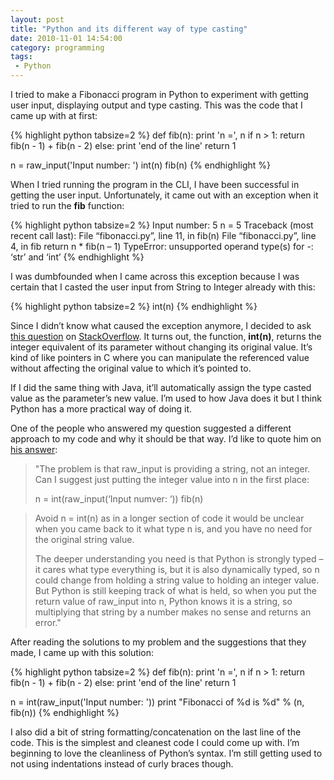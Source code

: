 ```yaml
---
layout: post
title: "Python and its different way of type casting"
date: 2010-11-01 14:54:00
category: programming
tags:
 - Python
---
```


I tried to make a Fibonacci program in Python to experiment with getting user input, displaying output and type casting. This was the code that I came up with at first:

{% highlight python tabsize=2 %}
def fib(n):
    print 'n =', n
    if n > 1:
        return fib(n - 1) + fib(n - 2)
    else:
        print 'end of the line'
        return 1

n = raw_input('Input number: ')
int(n)
fib(n)
{% endhighlight %}

When I tried running the program in the CLI, I have been successful in getting the user input. Unfortunately, it came out with an exception when it tried to run the **fib** function:

{% highlight python tabsize=2 %}
Input number: 5
n = 5
Traceback (most recent call last):
File “fibonacci.py”, line 11, in
fib(n)
File “fibonacci.py”, line 4, in fib
return n * fib(n – 1)
TypeError: unsupported operand type(s) for -: ‘str’ and ‘int’
{% endhighlight %}

I was dumbfounded when I came across this exception because I was certain that I casted the user input from String to Integer already with this:

{% highlight python tabsize=2 %}
int(n)
{% endhighlight %}

Since I didn’t know what caused the exception anymore, I decided to ask [this question](http://stackoverflow.com/q/4066905/395972) on [StackOverflow](http://stackoverflow.com/). It turns out, the function, **int(n)**, returns the integer equivalent of its parameter without changing its original value. It’s kind of like pointers in C where you can manipulate the referenced value without affecting the original value to which it’s pointed to.

If I did the same thing with Java, it’ll automatically assign the type casted value as the parameter’s new value. I’m used to how Java does it but I think Python has a more practical way of doing it.

One of the people who answered my question suggested a different approach to my code and why it should be that way. I’d like to quote him on [his answer](http://stackoverflow.com/questions/4066905/python-newbie-question-i-cant-figure-out-what-my-problem-is-exactly/4066959#4066959):

> "The problem is that raw_input is providing a string, not an integer. Can I suggest just putting the integer value into n in the first place:
>
> n = int(raw_input(‘Input numver: ‘))
> fib(n)

> Avoid n = int(n) as in a longer section of code it would be unclear when you came back to it what type n is, and you have no need for the original string value.
>
> The deeper understanding you need is that Python is strongly typed – it cares what type everything is, but it is also dynamically typed, so n could change from holding a string value to holding an integer value. But Python is still keeping track of what is held, so when you put the return value of raw_input into n, Python knows it is a string, so multiplying that string by a number makes no sense and returns an error."

After reading the solutions to my problem and the suggestions that they made, I came up with this solution:

{% highlight python tabsize=2 %}
def fib(n):
  print 'n =', n
  if n > 1:
    return fib(n - 1) + fib(n - 2)
  else:
    print 'end of the line'
    return 1

n = int(raw_input('Input number: '))
print "Fibonacci of %d is %d" % (n, fib(n))
{% endhighlight %}

I also did a bit of string formatting/concatenation on the last line of the code. This is the simplest and cleanest code I could come up with. I’m beginning to love the cleanliness of Python’s syntax. I’m still getting used to not using indentations instead of curly braces though.

